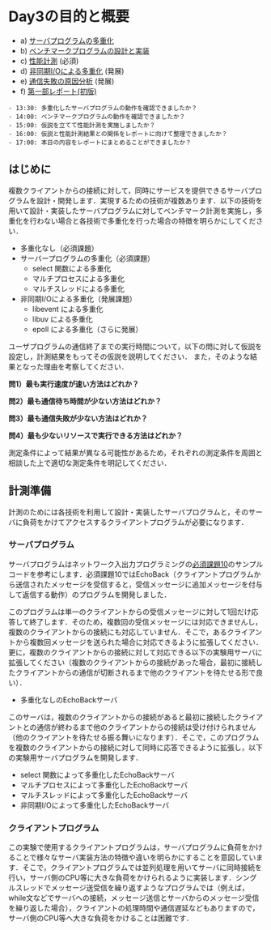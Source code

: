 # Day3の目的と概要

-   a) [サーバプログラムの多重化](./multiplexing_server_program "サーバープログラムの多重化")
-   b) [ベンチマークプログラムの設計と実装](./benchmarking_program "ベンチマークプログラムの設計と実装")
-   c) [性能計測](./performance_measurement "性能計測") (必須)
-   d) [非同期I/Oによる多重化](./multiplexing_asynchronous_IO "非同期I/Oによる多重化") (発展)
-   e) [通信失敗の原因分析](./cause_analysis_communication_failure "通信失敗の原因分析") (発展)
-   f) [第一部レポート(初版)](../../report/report.html#id2 "第一部レポート")

```{admonition} 本日の進捗確認チェックリスト
- 13:30: 多重化したサーバプログラムの動作を確認できましたか？
- 14:00: ベンチマークプログラムの動作を確認できましたか？
- 15:00: 仮説を立てて性能計測を実施しましたか？
- 16:00: 仮説と性能計測結果との関係をレポートに向けて整理できましたか？
- 17:00: 本日の内容をレポートにまとめることができましたか？
```

## はじめに

複数クライアントからの接続に対して，同時にサービスを提供できるサーバプログラムを設計・開発します．実現するための技術が複数あります．以下の技術を用いて設計・実装したサーバプログラムに対してベンチマーク計測を実施し，多重化を行わない場合と各技術で多重化を行った場合の特徴を明らかにしてください．

-   多重化なし（必須課題）
- サーバープログラムの多重化（必須課題）
    -   select 関数による多重化
    -   マルチプロセスによる多重化
    -   マルチスレッドによる多重化
-   非同期I/Oによる多重化（発展課題）
    -   libevent による多重化
    -   libuv による多重化
    -   epoll による多重化（さらに発展）

ユーザプログラムの通信終了までの実行時間について，以下の問に対して仮説を設定し，計測結果をもってその仮説を説明してください． また，そのような結果となった理由を考察してください．

**問1）最も実行速度が速い方法はどれか？**

**問2）最も通信待ち時間が少ない方法はどれか？**

**問3）最も通信失敗が少ない方法はどれか？**

**問4）最も少ないリソースで実行できる方法はどれか？**

測定条件によって結果が異なる可能性があるため，それぞれの測定条件を周囲と相談した上で適切な測定条件を明記してください．

## 計測準備

計測のためには各技術を利用して設計・実装したサーバプログラムと，そのサーバに負荷をかけてアクセスするクライアントプログラムが必要になります．

### サーバプログラム

サーバプログラムはネットワーク入出力プログラミングの[必須課題10](../part1_2/network_IO_programming.html#echo-back)のサンプルコードを参考にします．必須課題10ではEchoBack（クライアントプログラムから送信されたメッセージを受信すると，受信メッセージに追加メッセージを付与して返信する動作）のプログラムを開発しました．

このプログラムは単一のクライアントからの受信メッセージに対して1回だけ応答して終了します．そのため，複数回の受信メッセージには対応できませんし，複数のクライアントからの接続にも対応していません．そこで，あるクライアントから複数回メッセージを送られた場合に対応できるように拡張してください．更に，複数のクライアントからの接続に対して対応できる以下の実験用サーバに拡張してください（複数のクライアントからの接続があった場合，最初に接続したクライアントからの通信が切断されるまで他のクライアントを待たせる形で良い）．

-   多重化なしのEchoBackサーバ

このサーバは，複数のクライアントからの接続があると最初に接続したクライアントとの通信が終わるまで他のクライアントからの接続は受け付けられません（他のクライアントを待たせる振る舞いになります）．そこで，このプログラムを複数のクライアントからの接続に対して同時に応答できるように拡張し，以下の実験用サーバプログラムを開発します．

-   select 関数によって多重化したEchoBackサーバ
-   マルチプロセスによって多重化したEchoBackサーバ
-   マルチスレッドによって多重化したEchoBackサーバ
-   非同期I/Oによって多重化したEchoBackサーバ

### クライアントプログラム

この実験で使用するクライアントプログラムは，サーバプログラムに負荷をかけることで様々なサーバ実装方法の特徴や違いを明らかにすることを意図しています．そこで，クライアントプログラムでは並列処理を用いてサーバに同時接続を行い，サーバ側のCPU等に大きな負荷をかけられるように実装します．シングルスレッドでメッセージ送受信を繰り返すようなプログラムでは（例えば，while文などでサーバへの接続，メッセージ送信とサーバからのメッセージ受信を繰り返した場合），クライアントの処理時間や通信遅延などもありますので，サーバ側のCPU等へ大きな負荷をかけることは困難です．
